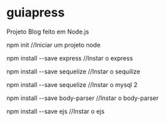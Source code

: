 # guiapress
Projeto Blog feito em Node.js

npm init 
//Iniciar um projeto node

npm install --save express
//Instar o express

npm install --save sequelize
//Instar o sequilize

npm install --save sequelize
//Instar o mysql 2

npm install --save body-parser
//Instar o body-parser

npm install --save ejs
//Instar o ejs